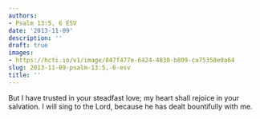 ```yaml
---
authors:
- Psalm 13:5, 6 ESV
date: '2013-11-09'
description: ''
draft: true
images:
- https://hcti.io/v1/image/847f477e-6424-4830-b809-ca75358e0a64
slug: 2013-11-09-psalm-13:5,-6-esv
title: ''
---
```


But I have trusted in your steadfast love; my heart shall rejoice in your salvation. I will sing to the Lord, because he has dealt bountifully with me.
